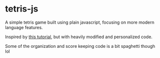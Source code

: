 # tetris-js

A simple tetris game built using plain javascript, focusing on more modern language features.

Inspired by [this tutorial](https://medium.com/@michael.karen/learning-modern-javascript-with-tetris-92d532bcd057), but with heavily modified and personalized code.

Some of the organization and score keeping code is a bit spaghetti though lol
